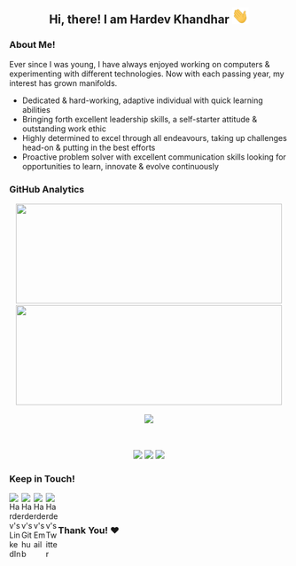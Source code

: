<div align="center">
  <h2> 
    Hi, there! I am Hardev Khandhar <img src="https://github.com/HardevKhandhar/HardevKhandhar/blob/main/hi.gif" width="30px">
  </h2>
</div>

### About Me!

Ever since I was young, I have always enjoyed working on computers & experimenting with different technologies. Now with each passing year, my interest has grown manifolds. 

* Dedicated & hard-working, adaptive individual with quick learning abilities
* Bringing forth excellent leadership skills, a self-starter attitude & outstanding work ethic 
* Highly determined to excel through all endeavours, taking up challenges head-on & putting in the best efforts
* Proactive problem solver with excellent communication skills looking for opportunities to learn, innovate & evolve continuously

### GitHub Analytics

<p align="center">
  <a href="https://github.com/HardevKhandhar">
    <img height="180em" src="https://github-readme-stats.vercel.app/api?username=HardevKhandhar&count_private=true&theme=algolia&hide_border=true&show_icons=true&include_all_commits=true"/ width="480em">
    <img height="180em" src="https://github-readme-stats.vercel.app/api/top-langs/?username=HardevKhandhar&theme=algolia&hide_border=true&langs_count=9&layout=compact"/ width="480em">
  </a>
</p>

<p align="center">
  <a href="https://git.io/streak-stats"><img height="180em" src="https://github-readme-streak-stats.herokuapp.com/?user=HardevKhandhar&theme=dark">
</p>
<br>
<p align="center">
    <a href="https://github.com/HardevKhandhar/"><img src="https://komarev.com/ghpvc/?username=HardevKhandhar&color=blueviolet&style=flat&label=Profile+Views"/></a>
    <a href="https://github.com/HardevKhandhar/"><img src="https://img.shields.io/github/followers/HardevKhandhar?style=flat&color=blue&label=GitHub%20Followers%20"/></a>
    <a href="https://github.com/HardevKhandhar//"><img src="https://img.shields.io/github/last-commit/HardevKhandhar/HardevKhandhar?style=flat&color=brightgreen&label=Last%20Updated%20"/></a>
</p>

### Keep in Touch!
<div>
<p>
  <a href="https://www.linkedin.com/in/hardev-khandhar-b52289176/">
    <img align="left" alt="Hardev's LinkedIn" width="22px" src="https://cdn.jsdelivr.net/npm/simple-icons@v3/icons/linkedin.svg" />
  </a>
  
  <a href="https://github.com/HardevKhandhar">
    <img align="left" alt="Hardev's Github" width="22px" src="https://cdn.jsdelivr.net/npm/simple-icons@v3/icons/github.svg" />
  </a>
  
  <a href="mailto:hardev.khandhar09@gmail.com">
    <img align="left" alt="Hardev's Email" width="22px" src="https://cdn.jsdelivr.net/npm/simple-icons@v3/icons/gmail.svg" />
  </a>
  
  <a href="https://twitter.com/HardevKhandhar">
    <img align="left" alt="Hardev's Twitter" width="22px" src="https://cdn.jsdelivr.net/npm/simple-icons@v3/icons/twitter.svg" />
  </a>

  <!--
  <a href="https://www.instagram.com//">
    <img align="left" alt="Instagram" width="22px" src="https://cdn.jsdelivr.net/npm/simple-icons@v3/icons/instagram.svg" />
  </a>
  -->

  <!--
  <a href="https://www.facebook.com/">
    <img align="left" alt="Facebook" width="22px" src="https://cdn.jsdelivr.net/npm/simple-icons@v3/icons/facebook.svg" />
  </a>
  -->

  <!--
  <a href="https://www.hackerrank.com/">
    <img align="left" alt="Hackerrank" width="22px" src="https://cdn.jsdelivr.net/npm/simple-icons@v3/icons/hackerrank.svg" />
  </a>
  -->
</p>
</div>
<br><br>

### Thank You! :heart:
